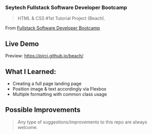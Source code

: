 ### Seytech Fullstack Software Developer Bootcamp

> HTML & CSS #1st Tutorial Project (Beach).

From [Fullstack Software Developer Bootcamp](https://www.seytech.co/)

## Live Demo

Preview: https://pirci.github.io/beach/




## What I Learned:

- Creating a full page landing page
- Position image & text accordingly via Flexbox
- Multiple formatting with common class usage

## Possible Improvements

> Any type of suggestions/improvements to this repo are always welcome.
